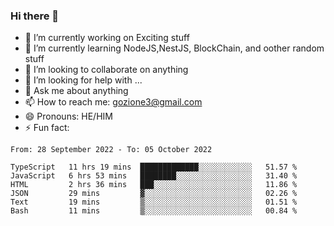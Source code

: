 ### Hi there 👋

<!--
**charlieScript/charlieScript** is a ✨ _special_ ✨ repository because its `README.md` (this file) appears on your GitHub profile.

Here are some ideas to get you started: -->

- 🔭 I’m currently working on Exciting stuff
- 🌱 I’m currently learning NodeJS,NestJS, BlockChain, and oother random stuff
- 👯 I’m looking to collaborate on anything
- 🤔 I’m looking for help with ...
- 💬 Ask me about anything
- 📫 How to reach me: gozione3@gmail.com
- 😄 Pronouns: HE/HIM
- ⚡ Fun fact: 
<!--START_SECTION:waka-->

```text
From: 28 September 2022 - To: 05 October 2022

TypeScript   11 hrs 19 mins  █████████████░░░░░░░░░░░░   51.57 %
JavaScript   6 hrs 53 mins   ████████░░░░░░░░░░░░░░░░░   31.40 %
HTML         2 hrs 36 mins   ███░░░░░░░░░░░░░░░░░░░░░░   11.86 %
JSON         29 mins         ▓░░░░░░░░░░░░░░░░░░░░░░░░   02.26 %
Text         19 mins         ▒░░░░░░░░░░░░░░░░░░░░░░░░   01.51 %
Bash         11 mins         ▒░░░░░░░░░░░░░░░░░░░░░░░░   00.84 %
```

<!--END_SECTION:waka-->
